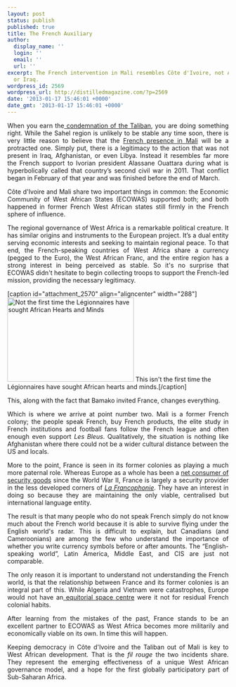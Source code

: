 ```yaml
---
layout: post
status: publish
published: true
title: The French Auxiliary
author:
  display_name: ''
  login: ''
  email: ''
  url: ''
excerpt: The French intervention in Mali resembles Côte d'Ivoire, not Afghanistan
  or Iraq.
wordpress_id: 2569
wordpress_url: http://distilledmagazine.com/?p=2569
date: '2013-01-17 15:46:01 +0000'
date_gmt: '2013-01-17 15:46:01 +0000'
---
```

<p style="text-align: justify;">When you earn the<a href="http://www.namibian.com.na/news/full-story/archive/2013/january/article/afghan-taliban-condemn-french-military-intervention-in-mali/"> condemnation of the Taliban</a>, you are doing something right. While the Sahel region is unlikely to be stable any time soon, there is very little reason to believe that the <a href="http://www.france24.com/en/files/element_multimedia/image/Mali%20map%20EN.jpg" target="_blank">French presence in Mali</a> will be a protracted one. Simply put, there is a legitimacy to the action that was not present in Iraq, Afghanistan, or even Libya. Instead it resembles far more the French support to Ivorian president Alassane Ouattara during what is hyperbolically called that country’s second civil war in 2011. That conflict began in February of that year and was finished before the end of March.</p>
<p style="text-align: justify;">Côte d'Ivoire and Mali share two important things in common: the Economic Community of West African States (ECOWAS) supported both; and both happened in former French West African states still firmly in the French sphere of influence.</p>
<p style="text-align: justify;">The regional governance of West Africa is a remarkable political creature. It has similar origins and instruments to the European project. It’s a dual entity serving economic interests and seeking to maintain regional peace. To that end, the French-speaking countries of West Africa share a currency (pegged to the Euro), the West African Franc, and the entire region has a strong interest in being perceived as stable. So it's no surprise that ECOWAS didn't hesitate to begin collecting troops to support the French-led mission, providing the necessary legitimacy.</p>
<p style="text-align: justify;"><!--column--></p>
<p>[caption id="attachment_2570" align="aligncenter" width="288"]<a href="http://distilledmagazine.com/the-french-auxiliary/marokko-fremdenlegionare/" rel="attachment wp-att-2570"><img class=" wp-image-2570  " alt="Not the first time the Légionnaires have sought African Hearts and Minds" src="http://distilledmagazine.com/wp-content/uploads/2013/01/Bundesarchiv_Bild_102-00720_Marokko_Fremdenlegionäre.jpg" width="288" height="191" /></a> This isn't the first time the Légionnaires have sought African hearts and minds.[/caption]</p>
<p style="text-align: justify;">This, along with the fact that Bamako invited France, changes everything.</p>
<p style="text-align: justify;">Which is where we arrive at point number two. Mali is a former French colony; the people speak French, buy French products, the elite study in French institutions and football fans follow the French league and often enough even support <em>Les Bleus</em>. Qualitatively, the situation is nothing like Afghanistan where there could not be a wider cultural distance between the US and locals.</p>
<p style="text-align: justify;">More to the point, France is seen in its former colonies as playing a much more paternal role. Whereas Europe as a whole has been a <a href="http://distilledmagazine.com/wp-content/uploads/2013/01/watch?v=MGQaH3-LK54" target="_blank">net consumer of security goods</a> since the World War II, France is largely a security provider in the less developed corners of <a href="http://distilledmagazine.com/wp-content/uploads/2013/01/Francophonie" target="_blank"><em>La Francophonie</em></a>. They have an interest in doing so because they are maintaining the only viable, centralised but international language entity.</p>
<p style="text-align: justify;"><!--column--></p>
<p style="text-align: justify;">The result is that many people who do not speak French simply do not know much about the French world because it is able to survive flying under the English world's radar. This is difficult to explain, but Canadians (and Cameroonians) are among the few who understand the importance of whether you write currency symbols before or after amounts. The “English-speaking world”, Latin America, Middle East, and CIS are just not comparable.</p>
<p style="text-align: justify;">The only reason it is important to understand not understanding the French world, is that the relationship between France and its former colonies is an integral part of this. While Algeria and Vietnam were catastrophes, Europe would not have an<a href="http://distilledmagazine.com/wp-content/uploads/2013/01/Europe_s_Spaceport2"> equitorial space centre</a> were it not for residual French colonial habits.</p>
<p style="text-align: justify;">After learning from the mistakes of the past, France stands to be an excellent partner to ECOWAS as West Africa becomes more militarily and economically viable on its own. In time this will happen.</p>
<p style="text-align: justify;">Keeping democracy in Côte d'Ivoire and the Taliban out of Mali is key to West African development. That is the<em> fil rouge</em> the two incidents share. They represent the emerging effectiveness of a unique West African governance model, and a hope for the first globally participatory part of Sub-Saharan Africa.</p>
<p style="text-align: justify;"><!--column--></p>
